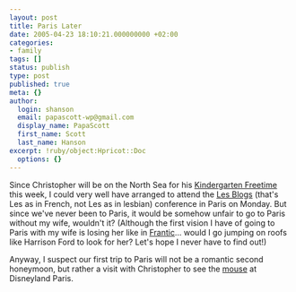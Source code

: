 ```yaml
---
layout: post
title: Paris Later
date: 2005-04-23 18:10:21.000000000 +02:00
categories:
- family
tags: []
status: publish
type: post
published: true
meta: {}
author:
  login: shanson
  email: papascott-wp@gmail.com
  display_name: PapaScott
  first_name: Scott
  last_name: Hanson
excerpt: !ruby/object:Hpricot::Doc
  options: {}
---
```

<p>Since Christopher will be on the North Sea for his <a href="https://www.papascott.de/archives/2005/04/06/practice-for-freetime/" title="PapaScott: Practice for Freetime">Kindergarten Freetime</a> this week, I could very well have arranged to attend the <a href="http://www.lesblogs.typepad.com/">Les Blogs</a> (that's Les as in French, not Les as in lesbian) conference in Paris on Monday. But since we've never been to Paris, it would be somehow unfair to go to Paris without my wife, wouldn't it? (Although the first vision I have of going to Paris with my wife is losing her like in <a href="http://imdb.com/title/tt0095174">Frantic</a>... would I go jumping on roofs like Harrison Ford to look for her? Let's hope I never have to find out!)</p>
<p>Anyway, I suspect our first trip to Paris will not be a romantic second honeymoon, but rather a visit with Christopher to see the <a href="http://www.disneylandparis.com/">mouse</a> at Disneyland Paris.</p>
